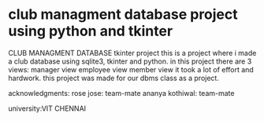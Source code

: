 # club managment database project using python and tkinter
CLUB MANAGMENT DATABASE
tkinter project
this is a project where i made a club database using sqlite3, tkinter and python.
in this project there are 3 views:
        manager view
        employee view
        member view
it took a lot of effort and hardwork.
this project was made for our dbms class as a project.


acknowledgments:
rose jose: team-mate
ananya kothiwal: team-mate

university:VIT CHENNAI
